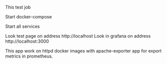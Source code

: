 This test job

Start docker-compose

Start all services

Look test page on address http://localhost
Look in grafana on address http://localhost:3000

This app work on httpd docker images with apache-exporter app for export metrics in prometheus.